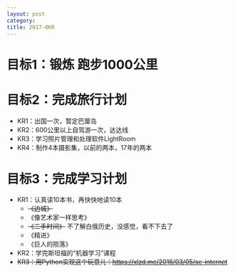 ```yaml
---
layout: post
category: 
title: 2017-OKR
---
```


# 目标1：锻炼 跑步1000公里

# 目标2：完成旅行计划

- KR1：出国一次，暂定巴厘岛
- KR2：600公里以上自驾游一次，达达线
- KR3：学习照片管理和处理软件LightRoom
- KR4：制作4本摄影集，以前的两本，17年的两本

# 目标3：完成学习计划

- KR1：认真读10本书，再快快地读10本
  - ~~《边城》~~
  - 《像艺术家一样思考》
  - ~~《二手时间》~~ 不了解白俄历史，没感觉，看不下去了
  - 《精进》
  - 《巨人的陨落》
- KR2：学完斯坦福的“机器学习”课程  
- ~~KR3：用Python实现这个玩意儿：https://xlzd.me/2016/03/05/sc-internet~~

